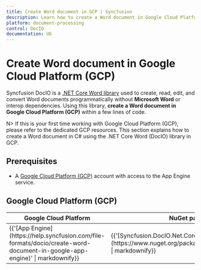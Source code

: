 ```yaml
--- 
title: Create Word document in GCP | Syncfusion 
description: Learn how to create a Word document in Google Cloud Platform (GCP) using .NET Core Word (DocIO) library in C#. 
platform: document-processing
control: DocIO 
documentation: UG 
--- 
```


# Create Word document in Google Cloud Platform (GCP)

Syncfusion DocIO is a [.NET Core Word library](https://www.syncfusion.com/document-processing/word-framework/net-core/word-library) used to create, read, edit, and convert Word documents programmatically without **Microsoft Word** or interop dependencies. Using this library, **create a Word document in Google Cloud Platform (GCP)** within a few lines of code. 

N> If this is your first time working with Google Cloud Platform (GCP), please refer to the dedicated GCP resources. This section explains how to create a Word document in C# using the .NET Core Word (DocIO) library in GCP. 

## Prerequisites 

* A [Google Cloud Platform (GCP)](https://console.cloud.google.com/getting-started) account with access to the App Engine service.

## Google Cloud Platform (GCP)

<table>
<thead>
<tr>
<th>
Google Cloud Platform<br/></th><th>
NuGet package name<br/></th></tr></thead>
<tr>
<td>
{{'[App Engine](https://help.syncfusion.com/file-formats/docio/create-word-document-in-google-app-engine)' | markdownify}}<br/></td><td>
{{'[Syncfusion.DocIO.Net.Core](https://www.nuget.org/packages/Syncfusion.DocIO.Net.Core)' | markdownify}}<br/>
</td></tr>
</table>